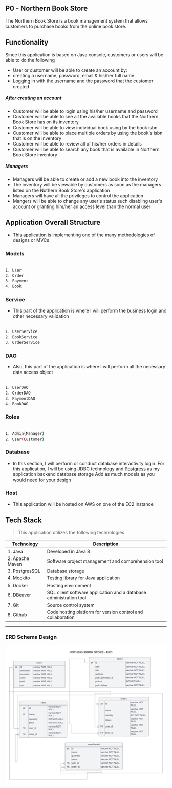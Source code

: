 ## P0 - Northern Book Store

The Northern Book Store is a book management system that allows customers to purchase books from the online book store.  

## Functionality

Since this application is based on Java console, customers or users will be able to do the following

- User or customer will be able to create an account by:
- creating a username, password, email & his/her full name
- Logging in with the username and the password that the customer created

##### After creating an account
- Customer will be able to login using his/her username and password
- Customer will be able to see all the available books that the Northern Book Store has on its inventory
- Customer will be able to view individual book using by the book isbn 
- Customer will be able to place multiple orders by using the book's isbn that is on the inventory
- Customer will be able to review all of his/her orders in details
- Customer will be able to search any book that is available in Northern Book Store inventory

##### Managers
- Managers will be able to create or add a new book into the inventory
- The inventory will be viewable by customers as soon as the managers listed on the Nothern Book Store's application
- Managers will have all the privileges to control the application
- Mangers will be able to change any user's status such disabling user's account or granting him/her an access level than the normal user


## Application Overall Structure
- This application is implementing one of the many methodologies of designs or MVCs

### Models

```bash

1. User
2. Order
3. Payment
4. Book
```

### Service
- This part of the application is where I will perform the business login and other necessary validation

```bash

1. UserService
2. BookService
3. OrderService
```

### DAO
- Also, this part of the application is where I will perform all the necessary data access object

```bash

1. UserDAO
2. OrderDAO
3. PaymentDAO
4. BookDAO

```


### Roles

```bash

1. Admin(Manager)
2. User(Customer)

```


### Database
- In this section, I will perform or conduct database interactivity login. For this application, I will be using JDBC technology and [Postgress](https://www.postgresql.org/) as my application backend database storage
Add as much models as you would need for your design


### Host
- This application will be hosted on AWS on one of the EC2 instance


## Tech Stack 
> This application utilizes the following technologies




| Technology   	|Description    	                                                           |
|----	|-----------	                                                                       |
| 1. Java    	      |  Developed in Java 8  	                                         |
| 2. Apache Maven    	| Software project management and comprehension tool    	           |
| 3. PostgresSQL        | Database storage  	                                               |
| 4. Mockito   	      | Testing library for Java application  	                             |
| 5. Docker   	      | Hosting environment  	                                               |
| 6. DBeaver    	      | SQL client software application and a database administration tool   |
| 7. Git  	            | Source control system                                                |   	                                                                 
| 8. Github             | Code hosting platform for version control and collaboration          |


____________________________________________________________________________________________________________

### ERD Schema Design

![ERD Schema Design](https://github.com/MahmoudAhmadOsman/p0-jdbc-nbs/blob/main/src/main/resources/design/nbs-new-erd.png)










